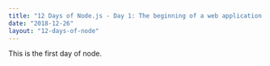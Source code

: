```yaml
---
title: "12 Days of Node.js - Day 1: The beginning of a web application."
date: "2018-12-26"
layout: "12-days-of-node"
---
```


This is the first day of node.

